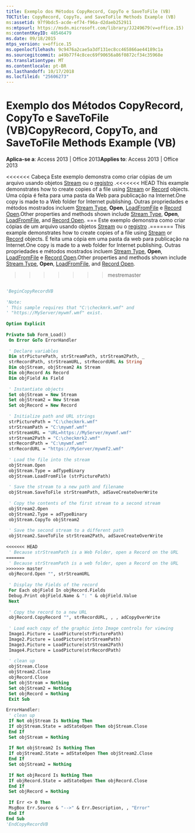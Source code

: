 ```yaml
---
title: Exemplo dos Métodos CopyRecord, CopyTo e SaveToFile (VB)
TOCTitle: CopyRecord, CopyTo, and SaveToFile Methods Example (VB)
ms:assetid: 97f9bdc5-acde-ef74-f96a-d2daeb252911
ms:mtpsurl: https://msdn.microsoft.com/library/JJ249679(v=office.15)
ms:contentKeyID: 48546479
ms.date: 09/18/2015
mtps_version: v=office.15
ms.openlocfilehash: 9c9476a2cae5a3df131ec8cc465866ae44189c1a
ms.sourcegitcommit: a49b77f4c8cec69f90656a86f0872cf34c35968e
ms.translationtype: MT
ms.contentlocale: pt-BR
ms.lasthandoff: 10/17/2018
ms.locfileid: "25606273"
---
```

# <a name="copyrecord-copyto-and-savetofile-methods-example-vb"></a><span data-ttu-id="eb9a3-102">Exemplo dos Métodos CopyRecord, CopyTo e SaveToFile (VB)</span><span class="sxs-lookup"><span data-stu-id="eb9a3-102">CopyRecord, CopyTo, and SaveToFile Methods Example (VB)</span></span>


<span data-ttu-id="eb9a3-103">**Aplica-se a**: Access 2013 | Office 2013</span><span class="sxs-lookup"><span data-stu-id="eb9a3-103">**Applies to**: Access 2013 | Office 2013</span></span>

<span data-ttu-id="eb9a3-104"><<<<<<< Cabeça Este exemplo demonstra como criar cópias de um arquivo usando objetos [Stream](stream-object-ado.md) ou o [registro](record-object-ado.md) .</span><span class="sxs-lookup"><span data-stu-id="eb9a3-104"><<<<<<< HEAD This example demonstrates how to create copies of a file using [Stream](stream-object-ado.md) or [Record](record-object-ado.md) objects.</span></span> <span data-ttu-id="eb9a3-105">Uma cópia é feita para uma pasta da Web para publicação na Internet.</span><span class="sxs-lookup"><span data-stu-id="eb9a3-105">One copy is made to a Web folder for Internet publishing.</span></span> <span data-ttu-id="eb9a3-106">Outras propriedades e métodos mostrados incluem [Stream Type](type-property-ado-stream.md), **Open**, [LoadFromFile](loadfromfile-method-ado.md) e [Record Open](open-method-ado-record.md).</span><span class="sxs-lookup"><span data-stu-id="eb9a3-106">Other properties and methods shown include [Stream Type](type-property-ado-stream.md), **Open**, [LoadFromFile](loadfromfile-method-ado.md), and [Record Open](open-method-ado-record.md).</span></span>
<span data-ttu-id="eb9a3-107">=== Este exemplo demonstra como criar cópias de um arquivo usando objetos [Stream](stream-object-ado.md) ou o [registro](record-object-ado.md) .</span><span class="sxs-lookup"><span data-stu-id="eb9a3-107">======= This example demonstrates how to create copies of a file using [Stream](stream-object-ado.md) or [Record](record-object-ado.md) objects.</span></span> <span data-ttu-id="eb9a3-108">É feita uma cópia em uma pasta da web para publicação na Internet.</span><span class="sxs-lookup"><span data-stu-id="eb9a3-108">One copy is made to a web folder for Internet publishing.</span></span> <span data-ttu-id="eb9a3-109">Outras propriedades e métodos mostrados incluem [Stream Type](type-property-ado-stream.md), **Open**, [LoadFromFile](loadfromfile-method-ado.md) e [Record Open](open-method-ado-record.md).</span><span class="sxs-lookup"><span data-stu-id="eb9a3-109">Other properties and methods shown include [Stream Type](type-property-ado-stream.md), **Open**, [LoadFromFile](loadfromfile-method-ado.md), and [Record Open](open-method-ado-record.md).</span></span>
>>>>>>> <span data-ttu-id="eb9a3-110">mestre</span><span class="sxs-lookup"><span data-stu-id="eb9a3-110">master</span></span>

```vb 
 
'BeginCopyRecordVB 
 
'Note: 
' This sample requires that "C:\checkmrk.wmf" and 
' "https://MyServer/mywmf.wmf" exist. 
 
Option Explicit 
 
Private Sub Form_Load() 
 On Error GoTo ErrorHandler 
 
 ' Declare variables 
 Dim strPicturePath, strStreamPath, strStream2Path, _ 
 strRecordPath, strStreamURL, strRecordURL As String 
 Dim objStream, objStream2 As Stream 
 Dim objRecord As Record 
 Dim objField As Field 
 
 ' Instantiate objects 
 Set objStream = New Stream 
 Set objStream2 = New Stream 
 Set objRecord = New Record 
 
 ' Initialize path and URL strings 
 strPicturePath = "C:\checkmrk.wmf" 
 strStreamPath = "C:\mywmf.wmf" 
 strStreamURL = "URL=https://MyServer/mywmf.wmf" 
 strStream2Path = "C:\checkmrk2.wmf" 
 strRecordPath = "C:\mywmf.wmf" 
 strRecordURL = "https://MyServer/mywmf2.wmf" 
 
 ' Load the file into the stream 
 objStream.Open 
 objStream.Type = adTypeBinary 
 objStream.LoadFromFile (strPicturePath) 
 
 ' Save the stream to a new path and filename 
 objStream.SaveToFile strStreamPath, adSaveCreateOverWrite 
 
 ' Copy the contents of the first stream to a second stream 
 objStream2.Open 
 objStream2.Type = adTypeBinary 
 objStream.CopyTo objStream2 
 
 ' Save the second stream to a different path 
 objStream2.SaveToFile strStream2Path, adSaveCreateOverWrite 
 
<<<<<<< HEAD
 ' Because strStreamPath is a Web Folder, open a Record on the URL 
=======
 ' Because strStreamPath is a web folder, open a Record on the URL 
>>>>>>> master
 objRecord.Open "", strStreamURL 
 
 ' Display the Fields of the record 
 For Each objField In objRecord.Fields 
 Debug.Print objField.Name & ": " & objField.Value 
 Next 
 
 ' Copy the record to a new URL 
 objRecord.CopyRecord "", strRecordURL, , , adCopyOverWrite 
 
 ' Load each copy of the graphic into Image controls for viewing 
 Image1.Picture = LoadPicture(strPicturePath) 
 Image2.Picture = LoadPicture(strStreamPath) 
 Image3.Picture = LoadPicture(strStream2Path) 
 Image4.Picture = LoadPicture(strRecordPath) 
 
 ' clean up 
 objStream.Close 
 objStream2.Close 
 objRecord.Close 
 Set objStream = Nothing 
 Set objStream2 = Nothing 
 Set objRecord = Nothing 
 Exit Sub 
 
ErrorHandler: 
 ' clean up 
 If Not objStream Is Nothing Then 
 If objStream.State = adStateOpen Then objStream.Close 
 End If 
 Set objStream = Nothing 
 
 If Not objStream2 Is Nothing Then 
 If objStream2.State = adStateOpen Then objStream2.Close 
 End If 
 Set objStream2 = Nothing 
 
 If Not objRecord Is Nothing Then 
 If objRecord.State = adStateOpen Then objRecord.Close 
 End If 
 Set objRecord = Nothing 
 
 If Err <> 0 Then 
 MsgBox Err.Source & "-->" & Err.Description, , "Error" 
 End If 
End Sub 
'EndCopyRecordVB 
```

